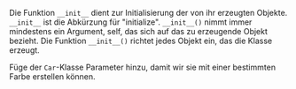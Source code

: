 Die Funktion `__init__` dient
zur Initialisierung der von ihr
erzeugten Objekte. `__init__` ist
die Abkürzung für "initialize".
`__init__()` nimmt immer mindestens
ein Argument, self, das sich auf das
zu erzeugende Objekt bezieht.
Die Funktion `__init__()` richtet
jedes Objekt ein, das die
Klasse erzeugt.

Füge der `Car`-Klasse Parameter hinzu,
damit wir sie mit einer
bestimmten Farbe erstellen können.
